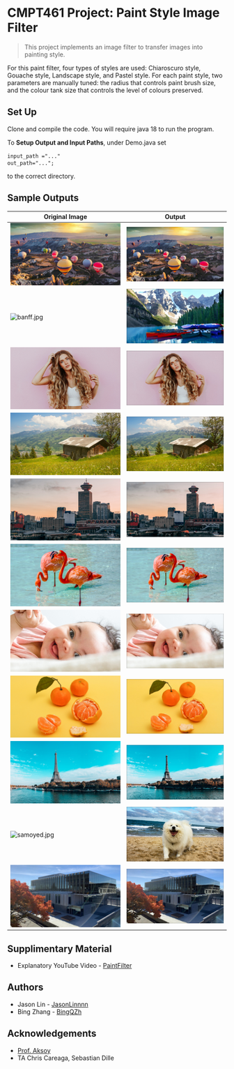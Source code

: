 # CMPT461 Project: Paint Style Image Filter

> This project implements an image filter to transfer images into painting style.

For this paint filter, four types of styles are used: Chiaroscuro style, Gouache style, Landscape style, and Pastel style. 
For each paint style, two parameters are manually tuned: the radius that controls paint brush size, and the colour tank size that controls the level of colours preserved. 


Set Up
-----------------------------------------------------

Clone and compile the code. You will require java 18 to run the program.

To **Setup Output and Input Paths**, under Demo.java set 

    input_path ="..."
    out_path="...";

to the correct directory.



Sample Outputs
-----------------------------------------------------
| Original Image                              | Output                                                  |   
| ------------------------------------------- | ------------------------------------------------------- | 
| ![balloons.jpg](test_inputs/balloons.jpg)   |![balloons_R6T15.jpg](sample_outputs/balloons_R6T15.jpg) |
| ![banff.jpg](test_inputs/banff.jpg)         |![banff_R6T15.jpg](sample_outputs/banff_R6T15.jpg)       |
| ![blonde.jpg](test_inputs/blonde.jpg)       |![banff_R6T15.jpg](sample_outputs/blonde_.jpg)           |
| ![cottage.jpg](test_inputs/cottage.jpg)     |![cottage_R3T10.jpg](sample_outputs/cottage_R3T10.jpg)   |
| ![downtown.jpg](test_inputs/downtown.jpg)   |![downtown_R6T15.jpg](sample_outputs/downtown_R6T15.jpg) |
| ![flamingo.jpg](test_inputs/flamingo.jpg)   |![flamingo_R3T10.jpg](sample_outputs/flamingo_R3T10.jpg) |
| ![infant.jpg](test_inputs/infant.jpg)       |![infant_R4T7.jpg](sample_outputs/infant_R4T7.jpg)       |
| ![orange.jpg](test_inputs/orange.jpg)       |![orange_R6T15.jpg](sample_outputs/orange_R6T15.jpg)     |
| ![paris.jpg](test_inputs/paris.jpg)         |![paris_R3T10.jpg](sample_outputs/paris_R3T10.jpg)       |
| ![samoyed.jpg](test_inputs/samoyed.jpg)     |![samoyed_R3T10.jpg](sample_outputs/samoyed_R3T10.jpg)   |
| ![sfu.jpg](test_inputs/sfu.jpg)             |![sfu_R4T4.jpg](sample_outputs/sfu_R4T4.jpg)             |


Supplimentary Material
-----------------------------------------------------
* Explanatory YouTube Video - [PaintFilter](https://www.youtube.com/watch?v=5o978yX_B_0)

## Authors

* Jason Lin - [JasonLinnnn](https://github.com/JasonLinnnn)
* Bing Zhang - [BingQZh](https://github.com/BingQZh)

## Acknowledgements

- [Prof. Aksoy](http://yaksoy.github.io/)
- TA Chris Careaga, Sebastian Dille
